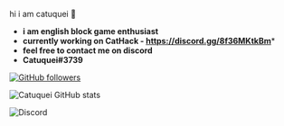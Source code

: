 hi i am catuquei 👋
- **i am english block game enthusiast**
- **currently working on CatHack - https://discord.gg/8f36MKtkBm***
- **feel free to contact me on discord**
- **Catuquei#3739**

[![GitHub followers](https://img.shields.io/github/followers/Catuquei.svg?style=social&label=Followers)](https://github.com/Catuquei?tab=followers)

![Catuquei GitHub stats](https://github-readme-stats.vercel.app/api?username=Catuquei&show_icons=true&theme=radical)

![Discord](https://img.shields.io/badge/Catuquei%233738-%237289DA.svg?style=for-the-badge&logo=discord&logoColor=white) 
